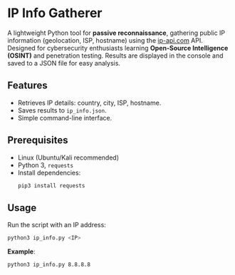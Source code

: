 # IP Info Gatherer

A lightweight Python tool for **passive reconnaissance**, gathering public IP information (geolocation, ISP, hostname) using the [ip-api.com](http://ip-api.com) API. Designed for cybersecurity enthusiasts learning **Open-Source Intelligence (OSINT)** and penetration testing. Results are displayed in the console and saved to a JSON file for easy analysis.

## Features
- Retrieves IP details: country, city, ISP, hostname.
- Saves results to `ip_info.json`.
- Simple command-line interface.

## Prerequisites
- Linux (Ubuntu/Kali recommended)
- Python 3, `requests`
- Install dependencies:
  ```bash
  pip3 install requests
  
## Usage
Run the script with an IP address:
```bash
python3 ip_info.py <IP>
```
**Example**:
```bash
python3 ip_info.py 8.8.8.8
```

